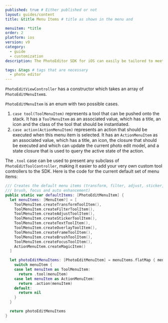 ```yaml
---
published: true # Either published or not
layout: guides/content
title: &title Menu Items # title as shown in the menu and

menuitem: *title
order: 2
platform: ios
version: v9
category:
  - guide
  - customization
description: The PhotoEditor SDK for iOS can easily be tailored to meet your business needs. Learn how to swiftly create the editor your use-case requires.

tags: &tags # tags that are necessary
  - photo editor
---
```



`PhotoEditViewController` has a constructor which takes an array of `PhotoEditMenuItem`s.

`PhotoEditMenuItem` is an enum with two possible cases.
1. `case tool(ToolMenuItem)` represents a tool that can be pushed onto the stack. It has a `ToolMenuItem` as an associated value, which has a title, an icon and the class of the tool that should be instantiated.
2. `case action(ActionMenuItem)` represents an action that should be executed when this menu item is selected. It has an `ActionMenuItem` as an associated value, which has a title, an icon, the closure that should be executed and which can update the current photo edit model, and a state closure that is used to query the active state of the action.

The `.tool` case can be used to present any subclass of `PhotoEditToolController`, making it easier to add your very own custom tool controllers to the SDK.
Here is the code for the current default set of menu items:

```swift
/// Creates the default menu items (transform, filter, adjust, sticker, text, overlay, frame,
/// brush, focus and auto enhancement)
public static var defaultItems: [PhotoEditMenuItem] {
  let menuItems: [MenuItem?] = [
    ToolMenuItem.createTransformToolItem(),
    ToolMenuItem.createFilterToolItem(),
    ToolMenuItem.createAdjustToolItem(),
    ToolMenuItem.createStickerToolItem(),
    ToolMenuItem.createTextToolItem(),
    ToolMenuItem.createOverlayToolItem(),
    ToolMenuItem.createFrameToolItem(),
    ToolMenuItem.createBrushToolItem(),
    ToolMenuItem.createFocusToolItem(),
    ActionMenuItem.createMagicItem()
  ]

  let photoEditMenuItems: [PhotoEditMenuItem] = menuItems.flatMap { menuItem in
    switch menuItem {
    case let menuItem as ToolMenuItem:
      return .tool(menuItem)
    case let menuItem as ActionMenuItem:
      return .action(menuItem)
    default:
      return nil
    }
  }

  return photoEditMenuItems
}
```
